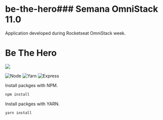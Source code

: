 # be-the-hero### Semana OmniStack 11.0


Application developed during Rocketseat OmniStack week.

# Be The Hero

![](https://i.imgur.com/nBZRm6q.png)

![Node](https://img.shields.io/badge/node-13.11.0-green) ![Yarn](https://img.shields.io/badge/yarn-1.22.4-purple) ![Express](https://img.shields.io/badge/express-4.17.1-red)



Install packges with NPM.


```javascript
npm install
```

Install packges with YARN.


```javascript
yarn install
```

